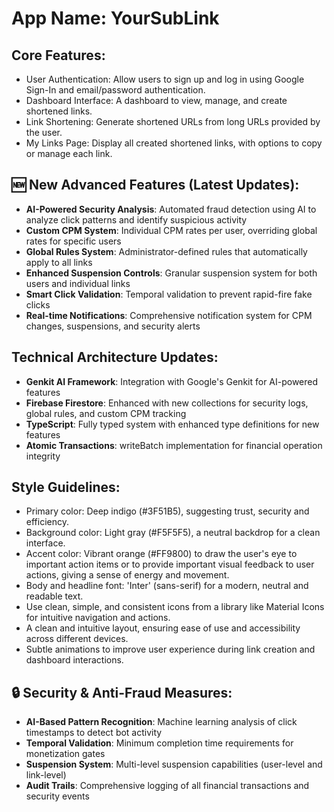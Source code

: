# **App Name**: YourSubLink

## Core Features:

- User Authentication: Allow users to sign up and log in using Google Sign-In and email/password authentication.
- Dashboard Interface: A dashboard to view, manage, and create shortened links.
- Link Shortening: Generate shortened URLs from long URLs provided by the user.
- My Links Page: Display all created shortened links, with options to copy or manage each link.

## 🆕 New Advanced Features (Latest Updates):

- **AI-Powered Security Analysis**: Automated fraud detection using AI to analyze click patterns and identify suspicious activity
- **Custom CPM System**: Individual CPM rates per user, overriding global rates for specific users
- **Global Rules System**: Administrator-defined rules that automatically apply to all links
- **Enhanced Suspension Controls**: Granular suspension system for both users and individual links
- **Smart Click Validation**: Temporal validation to prevent rapid-fire fake clicks
- **Real-time Notifications**: Comprehensive notification system for CPM changes, suspensions, and security alerts

## Technical Architecture Updates:

- **Genkit AI Framework**: Integration with Google's Genkit for AI-powered features
- **Firebase Firestore**: Enhanced with new collections for security logs, global rules, and custom CPM tracking
- **TypeScript**: Fully typed system with enhanced type definitions for new features
- **Atomic Transactions**: writeBatch implementation for financial operation integrity

## Style Guidelines:

- Primary color: Deep indigo (#3F51B5), suggesting trust, security and efficiency.
- Background color: Light gray (#F5F5F5), a neutral backdrop for a clean interface.
- Accent color: Vibrant orange (#FF9800) to draw the user's eye to important action items or to provide important visual feedback to user actions, giving a sense of energy and movement.
- Body and headline font: 'Inter' (sans-serif) for a modern, neutral and readable text.
- Use clean, simple, and consistent icons from a library like Material Icons for intuitive navigation and actions.
- A clean and intuitive layout, ensuring ease of use and accessibility across different devices.
- Subtle animations to improve user experience during link creation and dashboard interactions.

## 🔒 Security & Anti-Fraud Measures:

- **AI-Based Pattern Recognition**: Machine learning analysis of click timestamps to detect bot activity
- **Temporal Validation**: Minimum completion time requirements for monetization gates
- **Suspension System**: Multi-level suspension capabilities (user-level and link-level)
- **Audit Trails**: Comprehensive logging of all financial transactions and security events